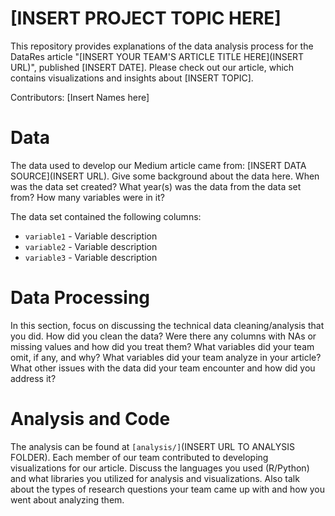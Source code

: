 # [INSERT PROJECT TOPIC HERE]

This repository provides explanations of the data analysis process for the DataRes article "[INSERT YOUR TEAM'S ARTICLE TITLE HERE](INSERT URL)", published [INSERT DATE]. Please check out our article, which contains visualizations and insights about [INSERT TOPIC].

Contributors: [Insert Names here]

# Data
The data used to develop our Medium article came from: [INSERT DATA SOURCE](INSERT URL). Give some background about the data here. When was the data set created? What year(s) was the data from the data set from? How many variables were in it?

The data set contained the following columns:
* `variable1` - Variable description
* `variable2` - Variable description
* `variable3` - Variable description

# Data Processing
In this section, focus on discussing the technical data cleaning/analysis that you did. How did you clean the data? Were there any columns with NAs or missing values and how did you treat them? What variables did your team omit, if any, and why? What variables did your team analyze in your article? What other issues with the data did your team encounter and how did you address it?

# Analysis and Code
The analysis can be found at `[analysis/]`(INSERT URL TO ANALYSIS FOLDER). Each member of our team contributed to developing visualizations for our article. Discuss the languages you used (R/Python) and what libraries you utilized for analysis and visualizations. Also talk about the types of research questions your team came up with and how you went about analyzing them.
